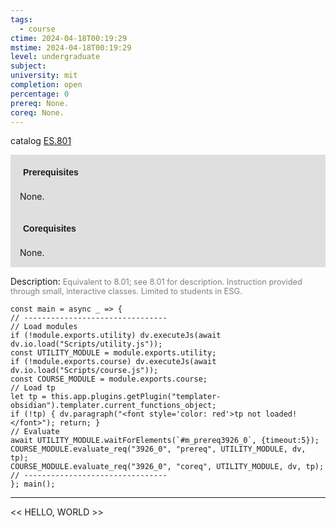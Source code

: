 ```yaml
---
tags:
  - course
ctime: 2024-04-18T00:19:29
mstime: 2024-04-18T00:19:29
level: undergraduate
subject: 
university: mit
completion: open
percentage: 0
prereq: None.
coreq: None.
---
```


catalog [ES.801](http://student.mit.edu/catalog/mESa.html#ES.801)

<span style="display: block; padding: 15px; background-color: rgb(100, 100, 100, 0.2);"><font id="m_prereq3926_0" style="display: block; font-family: Arial, sans-serif; font-weight: bold; padding: 5px">Prerequisites</font><br><span id="prereq3926_0">None.</span></span>
<span style="display: block; padding: 15px; background-color: rgb(100, 100, 100, 0.2);"><font id="m_coreq3926_0" style="display: block; font-family: Arial, sans-serif; font-weight: bold; padding: 5px">Corequisites</font><br><span id="coreq3926_0">None.</span></span>

<font style="">Description:</font>
<font style="color: grey; font-size: 0.8rem;">Equivalent to 8.01; see 8.01 for description. Instruction provided through small, interactive classes. Limited to students in ESG.</font>

```dataviewjs
const main = async _ => {
// --------------------------------
// Load modules
if (!module.exports.utility) dv.executeJs(await dv.io.load("Scripts/utility.js"));
const UTILITY_MODULE = module.exports.utility;
if (!module.exports.course) dv.executeJs(await dv.io.load("Scripts/course.js"));
const COURSE_MODULE = module.exports.course;
// Load tp
let tp = this.app.plugins.getPlugin("templater-obsidian").templater.current_functions_object;
if (!tp) { dv.paragraph("<font style='color: red'>tp not loaded!</font>"); return; }
// Evaluate
await UTILITY_MODULE.waitForElements(`#m_prereq3926_0`, {timeout:5});
COURSE_MODULE.evaluate_req("3926_0", "prereq", UTILITY_MODULE, dv, tp);
COURSE_MODULE.evaluate_req("3926_0", "coreq", UTILITY_MODULE, dv, tp);
// --------------------------------
}; main();
```

---

<< HELLO, WORLD >>
